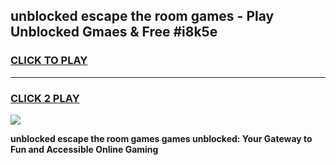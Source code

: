 
## unblocked escape the room games - Play Unblocked Gmaes & Free #i8k5e
<h3>
<a href="https://news.freeplayer.one?title=unblocked_escape_the_room_games&ref=24F">CLICK TO PLAY</a></h3>
<hr>

<h3>
<a href="https://news.freeplayer.one?title=unblocked_escape_the_room_games&ref=24F">CLICK 2 PLAY</a>
  
</h3>

<a href="https://news.freeplayer.one?title=unblocked_escape_the_room_games&ref=24F/"><img src="https://clearcache.store/games.png"></a>


**unblocked escape the room games games unblocked: Your Gateway to Fun and Accessible Online Gaming**
